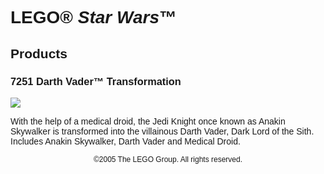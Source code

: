 <div style="font-family: Helvetica, sans-serif;">
<h1>LEGO® <i>Star Wars</i>™</h1>
<h2>Products</h2>
<h3 style="font-weight: bold;">
<span class="product_number">7251</span>
<span class="title">Darth Vader™ Transformation</span>
</h3>
<img src="https://www.lego.com/cdn/product-assets/product.img.pri/7251_prod.jpg" type="image/jpeg">
<p class="description">With the help of a medical droid, the Jedi Knight once known as Anakin Skywalker is transformed into the villainous Darth Vader, Dark Lord of the Sith. Includes Anakin Skywalker, Darth Vader and Medical Droid.</p>
<p class="footer" style="font-size: 12px; text-align: center;">©2005 The LEGO Group. All rights reserved.</p>
</div>

